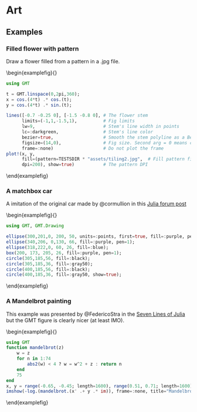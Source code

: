 # Art

## Examples

### Filled flower with pattern

Draw a flower filled from a pattern in a .jpg file.

<!-- -->
\begin{examplefig}{}
```julia
using GMT

t = GMT.linspace(0,2pi,360);
x = cos.(4*t) .* cos.(t);
y = cos.(4*t) .* sin.(t);

lines([-0.7 -0.25 0], [-1.5 -0.8 0], # The flower stem
      limits=(-1,1,-1.5,1),          # Fig limits
      lw=9,                          # Stem's line width in points
      lc=:darkgreen,                 # Stem's line color
      bezier=true,                   # Smooth the stem polyline as a Bezier curve
      figsize=(14,0),                # Fig size. Second arg = 0 means compute the height keeping aspect ratio
      frame=:none)                   # Do not plot the frame
plot!(x, y,
      fill=(pattern=TESTSDIR * "assets/tiling2.jpg",  # Fill pattern file
      dpi=200), show=true)           # The pattern DPI
```
\end{examplefig}

### A matchbox car

A imitation of the original car made by @cormullion in this [Julia forum post](https://discourse.julialang.org/t/for-loops-in-luxor/54197/11)

\begin{examplefig}{}
```julia
using GMT, GMT.Drawing

ellipse(300,201,0, 200, 50, units=:points, first=true, fill=:purple, pen=1);
ellipse(340,206, 0,130, 66, fill=:purple, pen=1);
ellipse(318,222,0, 60, 26, fill=:blue);
box(200, 173, 205, 26, fill=:purple, pen=1);
circle(305,185,56, fill=:black);
circle(305,185,36, fill=:gray50);
circle(400,185,56, fill=:black);
circle(400,185,36, fill=:gray50, show=true);
```
\end{examplefig}

### A Mandelbrot painting

This example was presented by @FedericoStra in the [Seven Lines of Julia](https://discourse.julialang.org/t/seven-lines-of-julia-examples-sought/50416/10) but the GMT figure is clearly nicer (at least IMO).

\begin{examplefig}{}
```julia
using GMT
function mandelbrot(z)
    w = z
    for n in 1:74
        abs2(w) < 4 ? w = w^2 + z : return n
    end
    75
end
x, y = range(-0.65, -0.45; length=1600), range(0.51, 0.71; length=1600);
imshow(-log.(mandelbrot.(x' .+ y .* im)), frame=:none, title="Mandelbrot painting", figsize=8)
```
\end{examplefig}
